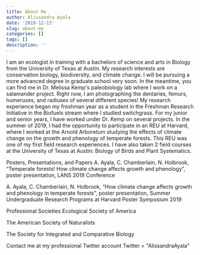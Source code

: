 ```yaml
---
title: About Me
author: Alissandra Ayala
date: '2019-12-13'
slug: about-me
categories: []
tags: []
description: ''
---
```

I am an ecologist in training with a bachelors of science and arts in Biology from the University of Texas at Austin. My research interests are conservation biology, biodiversity, and climate change. I will be pursuing a more advanced degree in graduate school very soon. In the meantime, you can find me in Dr. Melissa Kemp's paleobiology lab where I work on a salamander project. Right now, I am photographing the dentaries, femurs, humeruses, and radiuses of several different species!
My research experience began my freshman year as a student in the Freshman Research Initiative in the Biofuels stream where I studied switchgrass. For my junior and senior years, I have worked under Dr. Kemp on several projects. In the summer of 2019, I had the opportunity to participate in an REU at Harvard, where I worked at the Arnold Arboretum studying the effects of climate change on the growth and phenology of temperate forests. This REU was one of my first field research experiences. I have also taken 2 field courses at the University of Texas at Austin: Biology of Birds and Plant Systematics.

Posters, Presentations, and Papers
A. Ayala, C. Chamberlain, N. Holbrook, “Temperate forests! How climate change affects growth and phenology”, poster presentation, LANS 2019 Conference

A. Ayala, C. Chamberlain, N. Holbrook, “How climate change affects growth and phenology in temperate forests”, poster presentation, Summer Undergraduate Research Programs at Harvard Poster Symposium 2019

Professional Societies
Ecological Society of America

The American Society of Naturalists

The Society for Integrated and Comparative Biology

Contact me at my professional Twitter account 
Twitter       = "AlissandraAyala"